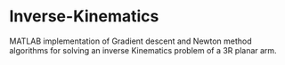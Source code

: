 # Inverse-Kinematics

MATLAB implementation of Gradient descent and Newton method algorithms for solving an inverse Kinematics problem of a 3R planar arm. 
